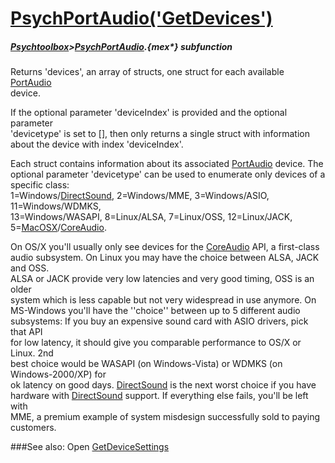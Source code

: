 # [PsychPortAudio('GetDevices')](PsychPortAudio-GetDevices) 
##### [Psychtoolbox](Psychtoolbox)>[PsychPortAudio](PsychPortAudio).{mex*} subfunction


Returns 'devices', an array of structs, one struct for each available [PortAudio](PortAudio)  
device.  
  
If the optional parameter 'deviceIndex' is provided and the optional parameter  
'devicetype' is set to [], then only returns a single struct with information  
about the device with index 'deviceIndex'.  
  
Each struct contains information about its associated [PortAudio](PortAudio) device. The  
optional parameter 'devicetype' can be used to enumerate only devices of a  
specific class:   
1=Windows/[DirectSound](DirectSound), 2=Windows/MME, 3=Windows/ASIO, 11=Windows/WDMKS,  
13=Windows/WASAPI, 8=Linux/ALSA, 7=Linux/OSS, 12=Linux/JACK, 5=[MacOSX](MacOSX)/[CoreAudio](CoreAudio).  
  
On OS/X you'll usually only see devices for the [CoreAudio](CoreAudio) API, a first-class  
audio subsystem. On Linux you may have the choice between ALSA, JACK and OSS.  
ALSA or JACK provide very low latencies and very good timing, OSS is an older  
system which is less capable but not very widespread in use anymore. On  
MS-Windows you'll have the ''choice'' between up to 5 different audio  
subsystems: If you buy an expensive sound card with ASIO drivers, pick that API  
for low latency, it should give you comparable performance to OS/X or Linux. 2nd  
best choice would be WASAPI (on Windows-Vista) or WDMKS (on Windows-2000/XP) for  
ok latency on good days. [DirectSound](DirectSound) is the next worst choice if you have  
hardware with [DirectSound](DirectSound) support. If everything else fails, you'll be left with  
MME, a premium example of system misdesign successfully sold to paying  
customers.  


###See also:
Open [GetDeviceSettings](PsychPortAudio-GetDeviceSettings) 
